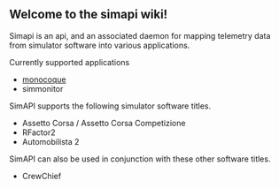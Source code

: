 ## Welcome to the simapi wiki!

Simapi is an api, and an associated daemon for mapping telemetry data from simulator software into various applications.

Currently supported applications
* [monocoque](/simapi/monocoque)
* simmonitor

SimAPI supports the following simulator software titles.

* Assetto Corsa / Assetto Corsa Competizione
* RFactor2
* Automobilista 2

SimAPI can also be used in conjunction with these other software titles.

* CrewChief
